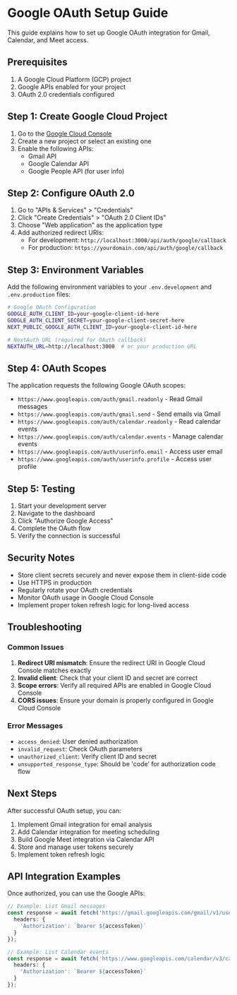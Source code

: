 # Google OAuth Setup Guide

This guide explains how to set up Google OAuth integration for Gmail, Calendar, and Meet access.

## Prerequisites

1. A Google Cloud Platform (GCP) project
2. Google APIs enabled for your project
3. OAuth 2.0 credentials configured

## Step 1: Create Google Cloud Project

1. Go to the [Google Cloud Console](https://console.cloud.google.com/)
2. Create a new project or select an existing one
3. Enable the following APIs:
   - Gmail API
   - Google Calendar API
   - Google People API (for user info)

## Step 2: Configure OAuth 2.0

1. Go to "APIs & Services" > "Credentials"
2. Click "Create Credentials" > "OAuth 2.0 Client IDs"
3. Choose "Web application" as the application type
4. Add authorized redirect URIs:
   - For development: `http://localhost:3000/api/auth/google/callback`
   - For production: `https://yourdomain.com/api/auth/google/callback`

## Step 3: Environment Variables

Add the following environment variables to your `.env.development` and `.env.production` files:

```bash
# Google OAuth Configuration
GOOGLE_AUTH_CLIENT_ID=your-google-client-id-here
GOOGLE_AUTH_CLIENT_SECRET=your-google-client-secret-here
NEXT_PUBLIC_GOOGLE_AUTH_CLIENT_ID=your-google-client-id-here

# NextAuth URL (required for OAuth callback)
NEXTAUTH_URL=http://localhost:3000  # or your production URL
```

## Step 4: OAuth Scopes

The application requests the following Google OAuth scopes:

- `https://www.googleapis.com/auth/gmail.readonly` - Read Gmail messages
- `https://www.googleapis.com/auth/gmail.send` - Send emails via Gmail
- `https://www.googleapis.com/auth/calendar.readonly` - Read calendar events
- `https://www.googleapis.com/auth/calendar.events` - Manage calendar events
- `https://www.googleapis.com/auth/userinfo.email` - Access user email
- `https://www.googleapis.com/auth/userinfo.profile` - Access user profile

## Step 5: Testing

1. Start your development server
2. Navigate to the dashboard
3. Click "Authorize Google Access"
4. Complete the OAuth flow
5. Verify the connection is successful

## Security Notes

- Store client secrets securely and never expose them in client-side code
- Use HTTPS in production
- Regularly rotate your OAuth credentials
- Monitor OAuth usage in Google Cloud Console
- Implement proper token refresh logic for long-lived access

## Troubleshooting

### Common Issues

1. **Redirect URI mismatch**: Ensure the redirect URI in Google Cloud Console matches exactly
2. **Invalid client**: Check that your client ID and secret are correct
3. **Scope errors**: Verify all required APIs are enabled in Google Cloud Console
4. **CORS issues**: Ensure your domain is properly configured in Google Cloud Console

### Error Messages

- `access_denied`: User denied authorization
- `invalid_request`: Check OAuth parameters
- `unauthorized_client`: Verify client ID and secret
- `unsupported_response_type`: Should be 'code' for authorization code flow

## Next Steps

After successful OAuth setup, you can:

1. Implement Gmail integration for email analysis
2. Add Calendar integration for meeting scheduling
3. Build Google Meet integration via Calendar API
4. Store and manage user tokens securely
5. Implement token refresh logic

## API Integration Examples

Once authorized, you can use the Google APIs:

```typescript
// Example: List Gmail messages
const response = await fetch('https://gmail.googleapis.com/gmail/v1/users/me/messages', {
  headers: {
    'Authorization': `Bearer ${accessToken}`
  }
});

// Example: List Calendar events
const response = await fetch('https://www.googleapis.com/calendar/v3/calendars/primary/events', {
  headers: {
    'Authorization': `Bearer ${accessToken}`
  }
});
``` 